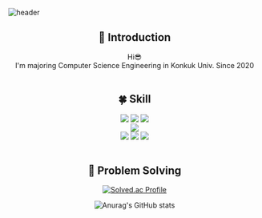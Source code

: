 <!--
**suyeun84/suyeun84** is a ✨ _special_ ✨ repository because its `README.md` (this file) appears on your GitHub profile.

Here are some ideas to get you started:

- 🔭 I’m currently working on ...
- 🌱 I’m currently learning ...
- 👯 I’m looking to collaborate on ...
- 🤔 I’m looking for help with ...
- 💬 Ask me about ...
- 📫 How to reach me: ...
- 😄 Pronouns: ...
- ⚡ Fun fact: ...
-->
<!-- 헤더 -->
![header](https://capsule-render.vercel.app/api?type=slice&color=fa8072&height=200&section=header&text=Hello&desc=I'm%20SuYeon&fontSize=60&fontColor=ffffff&rotate=14&fontAlignY=25&fontAlign=75&descAlignY=43&descAlign=80&&animation=twinkling)

<div align=center>
<!--소개-->

## :raised_hands: Introduction
Hi😎
<br/>
I'm majoring Computer Science Engineering in Konkuk Univ. Since 2020
<br/>
<br/>
 
 <!--기술스택-->
  ## :four_leaf_clover: Skill

  <!--프론트-->
  <img src="https://img.shields.io/badge/Kotlin-61DAFB?style=flat&logo=Kotlin&logoColor=white"/>
  <img src="https://img.shields.io/badge/Python-764ABC?style=flat&logo=Python&logoColor=white"/>
  <img src="https://img.shields.io/badge/Java-CC6699?style=flat&logo=Java&logoColor=white"/>
   <br/>
  <!--백-->
   <img src="https://img.shields.io/badge/MySQL-4479A1?style=flat&logo=MySQL&logoColor=white"/>
  <br/>
  <!--언어 및 툴 -->
   <img src="https://img.shields.io/badge/html5-007396?style=flat&logo=HTML5&logoColor=white"/>
   <img src="https://img.shields.io/badge/css-ff6347?style=flat&logo=CSS&logoColor=white"/>
  <img src="https://img.shields.io/badge/JavaScript-F7DF1E?style=flat&logo=JavaScript&logoColor=white"/>
<br/><br/>

 ## :muscle: Problem Solving
 
 </a>
 
[![Solved.ac Profile](http://mazassumnida.wtf/api/generate_badge?boj=kelsey6225)](https://solved.ac/kelsey6225)<br/>

![Anurag's GitHub stats](https://github-readme-stats.vercel.app/api?username=suyeun84&show_icons=true&bg_color=00000000)
 
</div>
